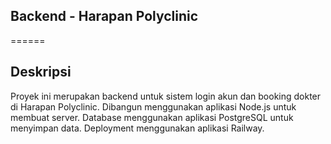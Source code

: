## Backend - Harapan Polyclinic
======

## Deskripsi
Proyek ini merupakan backend untuk sistem login akun dan booking dokter di Harapan Polyclinic.
Dibangun menggunakan aplikasi Node.js untuk membuat server.
Database menggunakan aplikasi PostgreSQL untuk menyimpan data.
Deployment menggunakan aplikasi Railway.


